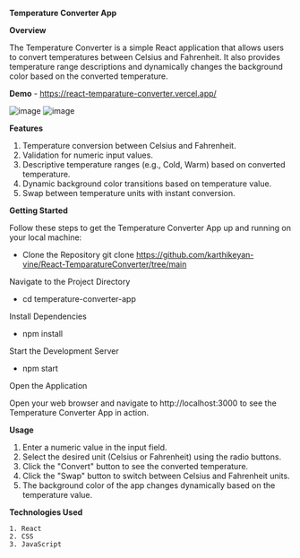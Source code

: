 **Temperature Converter App**

**Overview**

The Temperature Converter is a simple React application that allows users to convert temperatures between Celsius and Fahrenheit. It also provides temperature range descriptions and dynamically changes the background color based on the converted temperature.

**Demo** - https://react-temparature-converter.vercel.app/

![image](https://github.com/karthikeyan-vine/React-TemparatureConverter/assets/57749120/7b80c295-70f4-4ca8-bbce-936c080a732c)
![image](https://github.com/karthikeyan-vine/React-TemparatureConverter/assets/57749120/c920e2d7-a55a-40a3-8046-09a7b14b824a)


**Features**

   1. Temperature conversion between Celsius and Fahrenheit.
   2. Validation for numeric input values.
   3. Descriptive temperature ranges (e.g., Cold, Warm) based on converted temperature.
   4. Dynamic background color transitions based on temperature value.
   5. Swap between temperature units with instant conversion.


**Getting Started**

Follow these steps to get the Temperature Converter App up and running on your local machine:

 - Clone the Repository git clone https://github.com/karthikeyan-vine/React-TemparatureConverter/tree/main

Navigate to the Project Directory

 - cd temperature-converter-app

Install Dependencies

- npm install

Start the Development Server

- npm start

 Open the Application

 Open your web browser and navigate to http://localhost:3000 to see the Temperature Converter App in action.

**Usage**

   1. Enter a numeric value in the input field.
   2. Select the desired unit (Celsius or Fahrenheit) using the radio buttons.
   3. Click the "Convert" button to see the converted temperature.
   4. Click the "Swap" button to switch between Celsius and Fahrenheit units.
   5. The background color of the app changes dynamically based on the temperature value.


**Technologies Used**

    1. React
    2. CSS
    3. JavaScript
